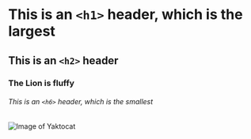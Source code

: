 # This is an `<h1>` header, which is the largest

## This is an `<h2>` header

### The Lion is fluffy

###### This is an `<h6>` header, which is the smallest

![Image of Yaktocat](https://octodex.github.com/images/yaktocat.png)




